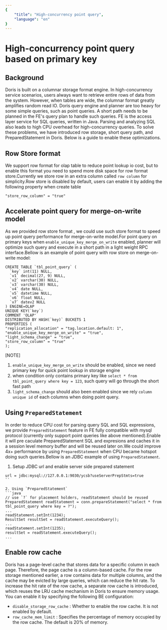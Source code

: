 ```yaml
--- 
{
    "title": "High-concurrency point query",
    "language": "en"
}
--- 
```


<!-- 
Licensed to the Apache Software Foundation (ASF) under one
or more contributor license agreements.  See the NOTICE file
distributed with this work for additional information
regarding copyright ownership.  The ASF licenses this file
to you under the Apache License, Version 2.0 (the
"License"); you may not use this file except in compliance
with the License.  You may obtain a copy of the License at

  http://www.apache.org/licenses/LICENSE-2.0

Unless required by applicable law or agreed to in writing,
software distributed under the License is distributed on an
"AS IS" BASIS, WITHOUT WARRANTIES OR CONDITIONS OF ANY
KIND, either express or implied.  See the License for the
specific language governing permissions and limitations
under the License.
-->
  
# High-concurrency point query based on primary key

<version since="2.0.0">
</version>

## Background 
Doris is built on a columnar storage format engine. In high-concurrency service scenarios, users always want to retrieve entire rows of data from the system. However, when tables are wide, the columnar format greatly amplifies random read IO. Doris query engine and planner are too heavy for some simple queries, such as point queries. A short path needs to be planned in the FE's query plan to handle such queries. FE is the access layer service for SQL queries, written in Java. Parsing and analyzing SQL also leads to high CPU overhead for high-concurrency queries. To solve these problems, we have introduced row storage, short query path, and PreparedStatement in Doris. Below is a guide to enable these optimizations.

## Row Store format
We support row format for olap table to reduce point lookup io cost, but to enable this format you need to spend more disk space for row format store.Currently we store row in an extra column called `row column` for simplicity.Row store is disabled by default, users can enable it by adding the following property when create table
```
"store_row_column" = "true"
```

## Accelerate point query for merge-on-write model
As we provided row store format , we could use such store format to speed up point query performance for merge-on-write model.For point query on primary keys when `enable_unique_key_merge_on_write` enabled, planner will optimize such query and execute in a short path in a light weight RPC interface.Bellow is an example of point query with row store on merge-on-write model:
```
CREATE TABLE `tbl_point_query` (
  `key` int(11) NULL,
  `v1` decimal(27, 9) NULL,
  `v2` varchar(30) NULL,
  `v3` varchar(30) NULL,
  `v4` date NULL,
  `v5` datetime NULL,
  `v6` float NULL,
  `v7` datev2 NULL
) ENGINE=OLAP
UNIQUE KEY(`key`)
COMMENT 'OLAP'
DISTRIBUTED BY HASH(`key)` BUCKETS 1
PROPERTIES (
"replication_allocation" = "tag.location.default: 1",
"enable_unique_key_merge_on_write" = "true",
"light_schema_change" = "true",
"store_row_column" = "true"
);
```
[NOTE]
1. `enable_unique_key_merge_on_write` should be enabled, since we need primary key for quick point lookup in storage engine
2. when condition only contains primary key like `select * from tbl_point_query where key = 123`, such query will go through the short fast path
3. `light_schema_change` should also been enabled since we rely `column unique id` of each columns when doing point query.

## Using `PreparedStatement`
In order to reduce CPU cost for parsing query SQL and SQL expressions, we provide `PreparedStatement` feature in FE fully compatible with mysql protocol (currently only support point queries like above mentioned).Enable it will pre caculate PreparedStatement SQL and expresions and caches it in a session level memory buffer and will be reused later on.We could improve 4x+ performance by using `PreparedStatement` when CPU became hotspot doing such queries.Bellow is an JDBC example of using `PreparedStatement`.

1. Setup JDBC url and enable server side prepared statement
```
url = jdbc:mysql://127.0.0.1:9030/ycsb?useServerPrepStmts=true
``

2. Using `PreparedStatement`
```java
// use `?` for placement holders, readStatement should be reused
PreparedStatement readStatement = conn.prepareStatement("select * from tbl_point_query where key = ?");
...
readStatement.setInt(1234);
ResultSet resultSet = readStatement.executeQuery();
...
readStatement.setInt(1235);
resultSet = readStatement.executeQuery();
...
```

## Enable row cache
Doris has a page-level cache that stores data for a specific column in each page. Therefore, the page cache is a column-based cache. For the row storage mentioned earlier, a row contains data for multiple columns, and the cache may be evicted by large queries, which can reduce the hit rate. To increase the hit rate of the row cache, a separate row cache is introduced, which reuses the LRU cache mechanism in Doris to ensure memory usage. You can enable it by specifying the following BE configuration:

- `disable_storage_row_cache` : Whether to enable the row cache. It is not enabled by default.
- `row_cache_mem_limit` : Specifies the percentage of memory occupied by the row cache. The default is 20% of memory.

